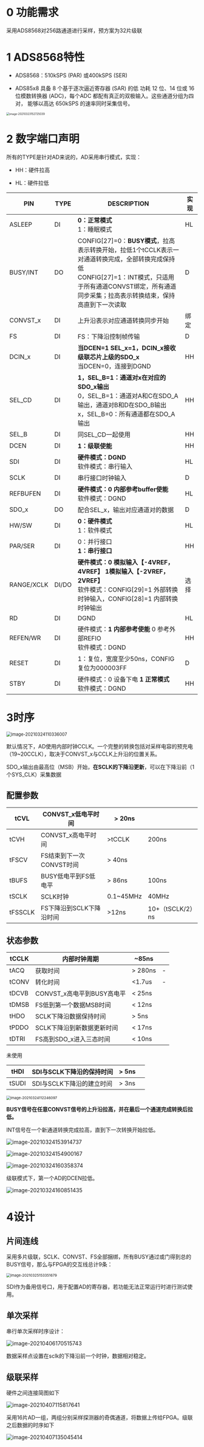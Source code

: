 # 0 功能需求

采用ADS8568对256路通道进行采样，预方案为32片级联

# 1 ADS8568特性

- ADS8568：510kSPS (PAR) 或400kSPS (SER)

- ADS85x8 具备 8 个基于逐次逼近寄存器 (SAR) 的低 功耗 12 位、14 位或 16 位模数转换器 (ADC)，每个ADC 都配有真正的双极输入。这些通道分组为四对， 能够以高达 650kSPS 的速率同时采集信号。

<img src="Description.assets/image-20210323152725039.png" alt="image-20210323152725039" style="zoom: 50%;" />

# 2 数字端口声明

所有的TYPE是针对AD来说的，AD采用串行模式，实现：

- HH：硬件拉高

- HL：硬件拉低

| PIN        | TYPE  | DESCRIPTION                                                  | 实现 |
| ---------- | ----- | ------------------------------------------------------------ | ---- |
| ASLEEP     | DI    | **0：正常模式**<br />1：睡眠模式                             | HL   |
| BUSY/INT   | DO    | CONFIG[27]=0：**BUSY模式**，拉高表示转换开始，拉低1个tCCLK表示一对通道转换完成，全部转换完成保持低<br />CONFIG[27]=1：INT模式，只适用于所有通道CONVST绑定，所有通道同步采集；拉高表示转换结束，保持高直到下一次读取 | D    |
| CONVST_x   | DI    | 上升沿表示对应通道转换同步开始                               | 绑定 |
| FS         | DI    | FS：下降沿控制帧传输                                         | D    |
| DCIN_x     | DI    | **当DCEN=1 SEL_x=1，DCIN_x接收级联芯片上级的SDO_x**<br />当DCEN=0，连接到DGND | HH   |
| SEL_CD     | DI    | **1，SEL_B=1：通道对x在对应的SDO_x输出**<br />0，SEL_B=1：通道对A和C在SDO_A输出，通道对B和D在SDO_B输出<br />x，SEL_B=0：所有通道都在SDO_A输出 | HH   |
| SEL_B      | DI    | 同SEL_CD一起使用                                             | HH   |
| DCEN       | DI    | **1：级联使能**                                              | HH   |
| SDI        | DI    | **硬件模式：DGND**<br />软件模式：串行输入                   | HL   |
| SCLK       | DI    | 串行接口时钟输入                                             | D    |
| REFBUFEN   | DI    | **硬件模式：0 内部参考buffer使能**<br />软件模式：DGND       | HL   |
| SDO_x      | DO    | 配合SEL_x，输出对应通道对的数据                              | D    |
| HW/SW      | DI    | **0：硬件模式**<br />1：软件模式                             | HL   |
| PAR/SER    | DI    | 0：并行接口<br />**1：串行接口**                             | HH   |
| RANGE/XCLK | DI/DO | **硬件模式：0 模拟输入【-4VREF，4VREF】 1模拟输入【-2VREF，2VREF】**<br />软件模式：CONFIG[29]=1 外部转换时钟输入，CONFIG[28]=1 内部转换时钟输出 | 选择 |
| RD         | DI    | DGND                                                         | HL   |
| REFEN/WR   | DI    | 硬件模式：**1 内部参考使能** 0 参考外部REFIO<br />软件模式：DGND | HH   |
| RESET      | DI    | 1：复位，宽度至少50ns，CONFIG复位为000003FF                  | D    |
| STBY       | DI    | 硬件模式：0 设备下电 **1 正常模式**<br />软件模式：DGND      | HH   |

# 3时序

<img src="Description.assets/image-20210324110336007.png" alt="image-20210324110336007" style="zoom:80%;" />

默认情况下，AD使用内部时钟CCLK。一个完整的转换包括对采样电容的预充电（19~20CCLK），取决于CONVST_x与CCLK上升沿的位置关系。

​	SDO_x输出由最高位（MSB）开始，**在SCLK的下降沿更新**，可以在下降沿前（1个SYS_CLK）采集数据

## 配置参数

| tCVL    | CONVST_x低电平时间       | > 20ns    |                  |
| ------- | ------------------------ | --------- | ---------------- |
| tCVH    | CONVST_x高电平时间       | >tCCLK    | 200ns            |
| tFSCV   | FS结束到下一次CONVST时间 | > 40ns    |                  |
| tBUFS   | BUSY低电平到FS低电平     | > 86ns    | 100ns            |
| tSCLK   | SCLK时钟                 | 0.1~45MHz | 40MHz            |
| tFSSCLK | FS下降沿到SCLK下降沿时间 | >12ns     | 10+（tSCLK/2）ns |

## 状态参数

| tCCLK | 内部时钟周期               | ~85ns   |      |
| ----- | -------------------------- | ------- | ---- |
| tACQ  | 获取时间                   | > 280ns | -    |
| tCONV | 转化时间                   | <1.7us  | -    |
| tDCVB | CONVST_x高电平到BUSY高电平 | < 25ns  |      |
| tDMSB | FS低到第一个数据MSB时间    | < 12ns  |      |
| tHDO  | SCLK下降沿数据保持时间     | > 5ns   |      |
| tPDDO | SCLK下降沿到新数据更新时间 | < 17ns  |      |
| tDTRI | FS高到SDO_x进入三态时间    | < 10ns  |      |

未使用

| tHDI  | SDI与SCLK下降沿的保持时间 | > 5ns |      |
| ----- | ------------------------- | ----- | ---- |
| tSUDI | SDI与SCLK下降沿的建立时间 | > 3ns |      |



<img src="Description.assets/image-20210324112246097.png" alt="image-20210324112246097" style="zoom: 67%;" />

**BUSY信号在任意CONVST信号的上升沿拉高，并在最后一个通道完成转换后拉低。**

INT信号在一个新通道转换完成拉高，直到下一次转换开始拉低。

![image-20210324153914737](Description.assets/image-20210324153914737.png)

![image-20210324154900167](Description.assets/image-20210324154900167.png)

![image-20210324160358374](Description.assets/image-20210324160358374.png)

级联模式下，第一个AD的DCEN拉低。

![image-20210324160851435](Description.assets/image-20210324160851435.png)

# 4设计

## 片间连线

采用多片级联，SCLK、CONVST、FS全部捆绑，所有BUSY通过或门得到总的BUSY信号，那么与FPGA的交互线总计9条：

<img src="Description.assets/image-20210325153351679.png" alt="image-20210325153351679" style="zoom:67%;" />

SDI作为备用信号口，用于配置AD的寄存器，若功能无法正常运行时进行测试使用。

## 单次采样

串行单次采样时序设计：

![image-20210406170515743](Description.assets/image-20210406170515743.png)

数据采样点设置在sclk的下降沿前一个时钟，数据相对稳定。

## 级联采样

硬件之间连接简图如下

![image-20210407115817641](Description.assets/image-20210407115817641.png)

采用16片AD一组，两组分别采样探测器的奇偶通道，将数据上传给FPGA。级联之后数据的时序如下

![image-20210407135045414](Description.assets/image-20210407135045414.png)